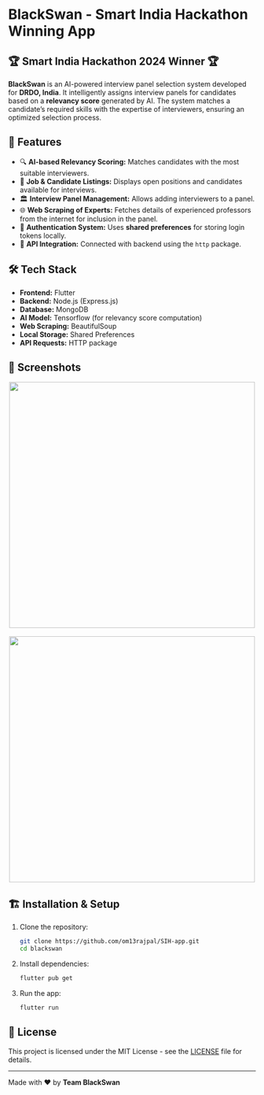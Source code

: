 # BlackSwan - Smart India Hackathon Winning App

## 🏆 Smart India Hackathon 2024 Winner 🏆

**BlackSwan** is an AI-powered interview panel selection system developed for **DRDO, India**. It intelligently assigns interview panels for candidates based on a **relevancy score** generated by AI. The system matches a candidate’s required skills with the expertise of interviewers, ensuring an optimized selection process.

## 🚀 Features

- 🔍 **AI-based Relevancy Scoring:** Matches candidates with the most suitable interviewers.
- 📌 **Job & Candidate Listings:** Displays open positions and candidates available for interviews.
- 🏛 **Interview Panel Management:** Allows adding interviewers to a panel.
- 🌐 **Web Scraping of Experts:** Fetches details of experienced professors from the internet for inclusion in the panel.
- 🔑 **Authentication System:** Uses **shared preferences** for storing login tokens locally.
- 🔗 **API Integration:** Connected with backend using the `http` package.

## 🛠 Tech Stack

- **Frontend:** Flutter
- **Backend:** Node.js (Express.js)
- **Database:** MongoDB
- **AI Model:** Tensorflow (for relevancy score computation)
- **Web Scraping:** BeautifulSoup
- **Local Storage:** Shared Preferences
- **API Requests:** HTTP package

## 📸 Screenshots

<div align="center">
  <img src="https://github.com/user-attachments/assets/ded914b1-56c0-41ea-974a-c63c78d3a078" height="500px">
  &nbsp;&nbsp;&nbsp;&nbsp;&nbsp;
  <img src="https://github.com/user-attachments/assets/a55a229f-1e1b-4a67-894d-f7ef0a1a48e9" height="500px">
</div>


## 🏗 Installation & Setup

1. Clone the repository:
   ```sh
   git clone https://github.com/om13rajpal/SIH-app.git
   cd blackswan
   ```
2. Install dependencies:
   ```sh
   flutter pub get
   ```
3. Run the app:
   ```sh
   flutter run
   ```

## 📜 License
This project is licensed under the MIT License - see the [LICENSE](LICENSE) file for details.

---
Made with ❤️ by **Team BlackSwan**
